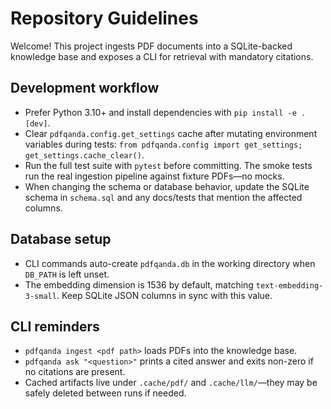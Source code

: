 # Repository Guidelines

Welcome! This project ingests PDF documents into a SQLite-backed knowledge base
and exposes a CLI for retrieval with mandatory citations.

## Development workflow
- Prefer Python 3.10+ and install dependencies with `pip install -e .[dev]`.
- Clear `pdfqanda.config.get_settings` cache after mutating environment variables
during tests: `from pdfqanda.config import get_settings; get_settings.cache_clear()`.
- Run the full test suite with `pytest` before committing. The smoke tests run the
real ingestion pipeline against fixture PDFs—no mocks.
- When changing the schema or database behavior, update the SQLite schema in
  `schema.sql` and any docs/tests that mention the affected columns.

## Database setup
- CLI commands auto-create `pdfqanda.db` in the working directory when `DB_PATH`
  is left unset.
- The embedding dimension is 1536 by default, matching `text-embedding-3-small`.
  Keep SQLite JSON columns in sync with this value.

## CLI reminders
- `pdfqanda ingest <pdf path>` loads PDFs into the knowledge base.
- `pdfqanda ask "<question>"` prints a cited answer and exits non-zero if no
  citations are present.
- Cached artifacts live under `.cache/pdf/` and `.cache/llm/`—they may be safely
  deleted between runs if needed.

